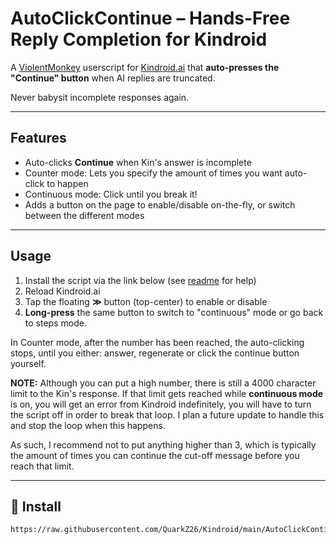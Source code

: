 # AutoClickContinue – Hands-Free Reply Completion for Kindroid

A [ViolentMonkey](https://violentmonkey.github.io/) userscript for [Kindroid.ai](https://kindroid.ai/) that **auto-presses the "Continue" button** when AI replies are truncated.

Never babysit incomplete responses again.

---

## Features

- Auto-clicks **Continue** when Kin's answer is incomplete
- Counter mode: Lets you specify the amount of times you want auto-click to happen
- Continuous mode: Click until you break it!
- Adds a button on the page to enable/disable on-the-fly, or switch between the different modes

---

## Usage

1. Install the script via the link below (see [readme](https://github.com/QuarkZ26/Kindroid/blob/main/readme.md) for help)
2. Reload Kindroid.ai
3. Tap the floating **≫** button (top-center) to enable or disable
4. **Long-press** the same button to switch to "continuous" mode or go back to steps mode.

In Counter mode, after the number has been reached, the auto-clicking stops, until you either: answer, regenerate or click the continue button yourself.

**NOTE:** Although you can put a high number, there is still a 4000 character limit to the Kin's response. If that limit gets reached while **continuous mode** is on, you will get an error from Kindroid indefinitely, you will have to turn the script off in order to break that loop. I plan a future update to handle this and stop the loop when this happens.

As such, I recommend not to put anything higher than 3, which is typically the amount of times you can continue the cut-off message before you reach that limit.


---

## 🔗 Install

```text
https://raw.githubusercontent.com/QuarkZ26/Kindroid/main/AutoClickContinue.js

